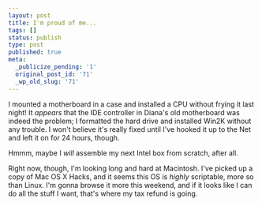 ```yaml
---
layout: post
title: I'm proud of me...
tags: []
status: publish
type: post
published: true
meta:
  _publicize_pending: '1'
  original_post_id: '71'
  _wp_old_slug: '71'
---
```

I mounted a motherboard in a case and installed a CPU without frying it last night!  It *appears* that the IDE controller in Diana's old motherboard was indeed the problem; I formatted the hard drive and installed Win2K without any trouble.  I won't believe it's really fixed until I've hooked it up to the Net and left it on for 24 hours, though.

Hmmm, maybe I *will* assemble my next Intel box from scratch, after all.

Right now, though, I'm looking long and hard at Macintosh.  I've picked up a copy of Mac OS X Hacks, and it seems this OS is *highly* scriptable, more so than Linux.  I'm gonna browse it more this weekend, and if it looks like I can do all the stuff I want, that's where my tax refund is going.
